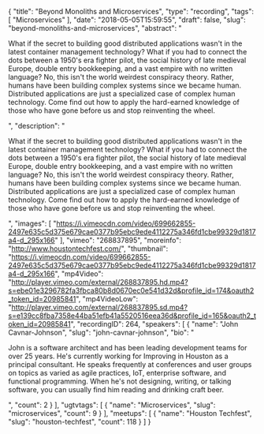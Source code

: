 {
  "title": "Beyond Monoliths and Microservices",
  "type": "recording",
  "tags": [
    "Microservices"
  ],
  "date": "2018-05-05T15:59:55",
  "draft": false,
  "slug": "beyond-monoliths-and-microservices",
  "abstract": "<p>What if the secret to building good distributed applications wasn't in the latest container management technology? What if you had to connect the dots between a 1950's era fighter pilot, the social history of late medieval Europe, double entry bookkeeping, and a vast empire with no written language? No, this isn't the world weirdest conspiracy theory. Rather, humans have been building complex systems since we became human. Distributed applications are just a specialized case of complex human technology. Come find out how to apply the hard-earned knowledge of those who have gone before us and stop reinventing the wheel.</p>",
  "description": "<p>What if the secret to building good distributed applications wasn't in the latest container management technology? What if you had to connect the dots between a 1950's era fighter pilot, the social history of late medieval Europe, double entry bookkeeping, and a vast empire with no written language? No, this isn't the world weirdest conspiracy theory. Rather, humans have been building complex systems since we became human. Distributed applications are just a specialized case of complex human technology. Come find out how to apply the hard-earned knowledge of those who have gone before us and stop reinventing the wheel.</p>",
  "images": [
    "https://i.vimeocdn.com/video/699662855-2497e635c5d375e679cae0377b95ebc9ede4112275a346fd1cbe99329d1817a4-d_295x166"
  ],
  "vimeo": "268837895",
  "moreinfo": "http://www.houstontechfest.com/",
  "thumbnail": "https://i.vimeocdn.com/video/699662855-2497e635c5d375e679cae0377b95ebc9ede4112275a346fd1cbe99329d1817a4-d_295x166",
  "mp4Video": "http://player.vimeo.com/external/268837895.hd.mp4?s=ebe01e3296782fa3fbca80b8d0670ec0e541d32d&profile_id=174&oauth2_token_id=20985841",
  "mp4VideoLow": "http://player.vimeo.com/external/268837895.sd.mp4?s=e139cc8fba7358e44ba51efb41a5520516eea36d&profile_id=165&oauth2_token_id=20985841",
  "recordingID": 264,
  "speakers": [
    {
      "name": "John Cavnar-Johnson",
      "slug": "john-cavnar-johnson",
      "bio": "<p>John is a software architect and has been leading development teams for over 25 years. He's currently working for Improving in Houston as a principal consultant. He speaks frequently at conferences and user groups on topics as varied as agile practices, IoT, enterprise software, and functional programming. When he's not designing, writing, or talking software, you can usually find him reading and drinking craft beer.</p>",
      "count": 2
    }
  ],
  "ugtvtags": [
    {
      "name": "Microservices",
      "slug": "microservices",
      "count": 9
    }
  ],
  "meetups": [
    {
      "name": "Houston Techfest",
      "slug": "houston-techfest",
      "count": 118
    }
  ]
}